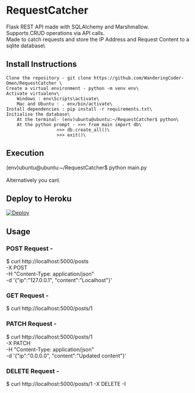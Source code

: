 # RequestCatcher
Flask REST API made with SQLAlchemy and Marshmallow.\
Supports CRUD operations via API calls.\
Made to catch requests and store the IP Address and Request Content to a sqlite database\
## Install Instructions
```
Clone the repository - git clone https://github.com/WanderingCoder-Omen/RequestCatcher \
Create a virtual environment - python -m venv env\
Activate virtualenv\
	Windows : env\Scripts\activate\
	Mac and Ubuntu : . env/bin/activate\
Install dependencies : pip install -r requirements.txt\
Initialise the database\
	At the terminal- (env)ubuntu@ubuntu:~/RequestCatcher$ python\
	At the python prompt - >>> from main import db\
			       >>> db.create_all()\
			       >>> exit()\
```
## Execution 

(env)ubuntu@ubuntu:~/RequestCatcher$ python main.py\
\
Alternatively you can\
## Deploy to Heroku

[![Deploy](https://www.herokucdn.com/deploy/button.svg)](https://heroku.com/deploy?template=https://github.com/WanderingCoder-Omen/RequestCatcher)

## Usage

### POST Request - 
$ curl http://localhost:5000/posts \
    -X POST \
    -H "Content-Type: application/json" \
    -d '{"ip":"127.0.0.1", "content":"Localhost"}'
### GET Request -
$ curl http://localhost:5000/posts/1
### PATCH Request -
$ curl http://localhost:5000/posts/1 \
    -X PATCH \
    -H "Content-Type: application/json" \
    -d '{"ip":"0.0.0.0", "content":"Updated content"}'
### DELETE Request -
$ curl http://localhost:5000/posts/1 -X DELETE -I
